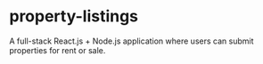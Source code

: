 # property-listings
A full-stack React.js + Node.js application where users can submit properties for rent or sale.
